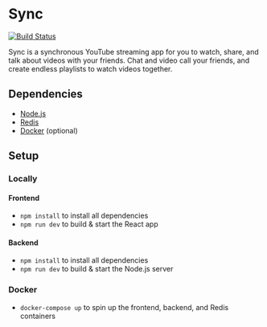 # Sync
[![Build Status](https://travis-ci.com/ubclaunchpad/sync.svg?branch=master)](https://travis-ci.com/ubclaunchpad/sync)

Sync is a synchronous YouTube streaming app for you to watch, share, and talk about videos with your friends. Chat and video call your friends, and create endless playlists to watch videos together.

## Dependencies
- [Node.js](https://nodejs.org/)
- [Redis](https://redis.io/)
- [Docker](https://www.docker.com/) (optional)

## Setup

### Locally
#### Frontend
- `npm install` to install all dependencies 
- `npm run dev` to build & start the React app

#### Backend
- `npm install` to install all dependencies
- `npm run dev` to build & start the Node.js server
 
### Docker
- `docker-compose up` to spin up the frontend, backend, and Redis containers
